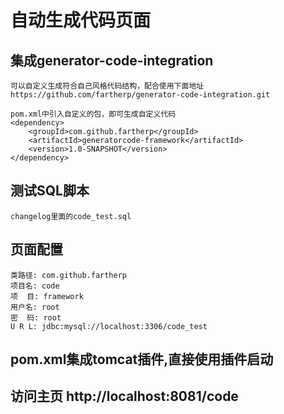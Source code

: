 # 自动生成代码页面

## 集成generator-code-integration
```
可以自定义生成符合自己风格代码结构，配合使用下面地址
https://github.com/fartherp/generator-code-integration.git

pom.xml中引入自定义的包，即可生成自定义代码
<dependency>
    <groupId>com.github.fartherp</groupId>
    <artifactId>generatorcode-framework</artifactId>
    <version>1.0-SNAPSHOT</version>
</dependency>
```

## 测试SQL脚本
```
changelog里面的code_test.sql
```

## 页面配置
```
类路径: com.github.fartherp
项目名: code
项  目: framework 
用户名: root
密  码: root
U R L: jdbc:mysql://localhost:3306/code_test
```

## pom.xml集成tomcat插件,直接使用插件启动
## 访问主页 http://localhost:8081/code